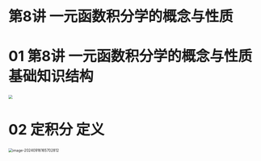 # 第8讲 一元函数积分学的概念与性质



# 01 第8讲 一元函数积分学的概念与性质 基础知识结构

<img src="https://cvp.oss-cn-shanghai.aliyuncs.com/202409151713220.png" style="zoom:50%;" />



# 02 定积分 定义

<img src="https://cvp.oss-cn-shanghai.aliyuncs.com/202409161657176.png" alt="image-20240916165702812" style="zoom:50%;" />
